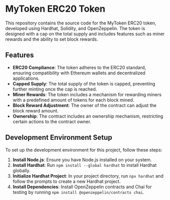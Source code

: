 # MyToken ERC20 Token

This repository contains the source code for the MyToken ERC20 token, developed using Hardhat, Solidity, and OpenZeppelin. The token is designed with a cap on the total supply and includes features such as miner rewards and the ability to set block rewards.

## Features

- **ERC20 Compliance**: The token adheres to the ERC20 standard, ensuring compatibility with Ethereum wallets and decentralized applications.
- **Capped Supply**: The total supply of the token is capped, preventing further minting once the cap is reached.
- **Miner Rewards**: The token includes a mechanism for rewarding miners with a predefined amount of tokens for each block mined.
- **Block Reward Adjustment**: The owner of the contract can adjust the block reward amount.
- **Ownership**: The contract includes an ownership mechanism, restricting certain actions to the contract owner.

## Development Environment Setup

To set up the development environment for this project, follow these steps:

1. **Install Node.js**: Ensure you have Node.js installed on your system.
2. **Install Hardhat**: Run `npm install --global hardhat` to install Hardhat globally.
3. **Initialize Hardhat Project**: In your project directory, run `npx hardhat` and follow the prompts to create a new Hardhat project.
4. **Install Dependencies**: Install OpenZeppelin contracts and Chai for testing by running `npm install @openzeppelin/contracts chai`.

